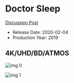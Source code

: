 # Doctor Sleep

[Discussion Post](https://www.avsforum.com/threads/bass-eq-for-filtered-movies.2995212/post-59144452)

* Release Date: 2020-02-04
* Production Year: 2019

## 4K/UHD/BD/ATMOS

![img 0](https://i.imgur.com/qNCDJ0n.jpg)

![img 1](https://i.imgur.com/a33WII6.png)

